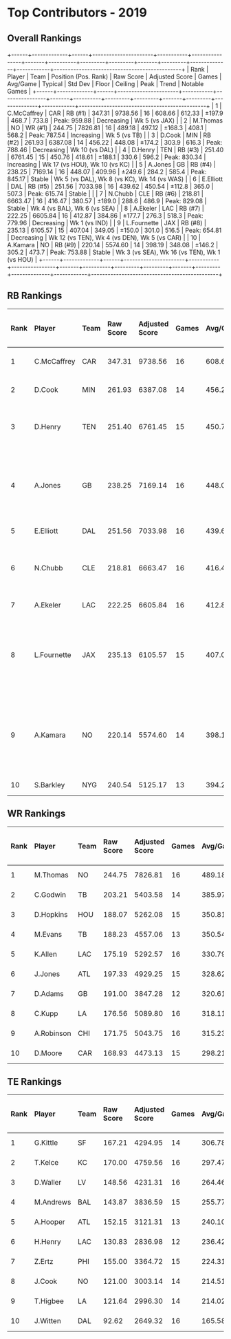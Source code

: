 # Top Contributors - 2019

## Overall Rankings

+------+-------------+------+----------------------+-----------+----------------+-------+----------+---------+---------+-------+---------+--------------+------------+----------------------------------------------+
| Rank | Player      | Team | Position (Pos. Rank) | Raw Score | Adjusted Score | Games | Avg/Game | Typical | Std Dev | Floor | Ceiling | Peak         | Trend      | Notable Games                                |
+------+-------------+------+----------------------+-----------+----------------+-------+----------+---------+---------+-------+---------+--------------+------------+----------------------------------------------+
| 1    | C.McCaffrey | CAR  | RB (#1)              | 347.31    | 9738.56        | 16    | 608.66   | 612.33  | ±197.9  | 468.7 | 733.8   | Peak: 959.88 | Decreasing | Wk 5 (vs JAX)                                |
| 2    | M.Thomas    | NO   | WR (#1)              | 244.75    | 7826.81        | 16    | 489.18   | 497.12  | ±168.3  | 408.1 | 568.2   | Peak: 787.54 | Increasing | Wk 5 (vs TB)                                 |
| 3    | D.Cook      | MIN  | RB (#2)              | 261.93    | 6387.08        | 14    | 456.22   | 448.08  | ±174.2  | 303.9 | 616.3   | Peak: 788.46 | Decreasing | Wk 10 (vs DAL)                               |
| 4    | D.Henry     | TEN  | RB (#3)              | 251.40    | 6761.45        | 15    | 450.76   | 418.61  | ±188.1  | 330.6 | 596.2   | Peak: 830.34 | Increasing | Wk 17 (vs HOU), Wk 10 (vs KC)                |
| 5    | A.Jones     | GB   | RB (#4)              | 238.25    | 7169.14        | 16    | 448.07   | 409.96  | ±249.6  | 284.2 | 585.4   | Peak: 845.17 | Stable     | Wk 5 (vs DAL), Wk 8 (vs KC), Wk 14 (vs WAS)  |
| 6    | E.Elliott   | DAL  | RB (#5)              | 251.56    | 7033.98        | 16    | 439.62   | 450.54  | ±112.8  | 365.0 | 507.3   | Peak: 615.74 | Stable     |                                              |
| 7    | N.Chubb     | CLE  | RB (#6)              | 218.81    | 6663.47        | 16    | 416.47   | 380.57  | ±189.0  | 288.6 | 486.9   | Peak: 829.08 | Stable     | Wk 4 (vs BAL), Wk 6 (vs SEA)                 |
| 8    | A.Ekeler    | LAC  | RB (#7)              | 222.25    | 6605.84        | 16    | 412.87   | 384.86  | ±177.7  | 276.3 | 518.3   | Peak: 779.96 | Decreasing | Wk 1 (vs IND)                                |
| 9    | L.Fournette | JAX  | RB (#8)              | 235.13    | 6105.57        | 15    | 407.04   | 349.05  | ±150.0  | 301.0 | 516.5   | Peak: 654.81 | Decreasing | Wk 12 (vs TEN), Wk 4 (vs DEN), Wk 5 (vs CAR) |
| 10   | A.Kamara    | NO   | RB (#9)              | 220.14    | 5574.60        | 14    | 398.19   | 348.08  | ±146.2  | 305.2 | 473.7   | Peak: 753.88 | Stable     | Wk 3 (vs SEA), Wk 16 (vs TEN), Wk 1 (vs HOU) |
+------+-------------+------+----------------------+-----------+----------------+-------+----------+---------+---------+-------+---------+--------------+------------+----------------------------------------------+

## RB Rankings

| Rank | Player      | Team | Raw Score | Adjusted Score | Games | Avg/Game | Typical | Std Dev | Floor | Ceiling | Peak         | Trend      | Notable Games (>150% Typical)                |
| :----| :-----------| :----| :---------| :--------------| :-----| :--------| :-------| :-------| :-----| :-------| :------------| :----------| :--------------------------------------------|
| 1    | C.McCaffrey | CAR  | 347.31    | 9738.56        | 16    | 608.66   | 612.33  | ±197.9  | 468.7 | 733.8   | Peak: 959.88 | Decreasing | Wk 5 (vs JAX)                                |
| 2    | D.Cook      | MIN  | 261.93    | 6387.08        | 14    | 456.22   | 448.08  | ±174.2  | 303.9 | 616.3   | Peak: 788.46 | Decreasing | Wk 10 (vs DAL)                               |
| 3    | D.Henry     | TEN  | 251.40    | 6761.45        | 15    | 450.76   | 418.61  | ±188.1  | 330.6 | 596.2   | Peak: 830.34 | Increasing | Wk 17 (vs HOU), Wk 10 (vs KC)                |
| 4    | A.Jones     | GB   | 238.25    | 7169.14        | 16    | 448.07   | 409.96  | ±249.6  | 284.2 | 585.4   | Peak: 845.17 | Stable     | Wk 5 (vs DAL), Wk 8 (vs KC), Wk 14 (vs WAS)  |
| 5    | E.Elliott   | DAL  | 251.56    | 7033.98        | 16    | 439.62   | 450.54  | ±112.8  | 365.0 | 507.3   | Peak: 615.74 | Stable     |                                              |
| 6    | N.Chubb     | CLE  | 218.81    | 6663.47        | 16    | 416.47   | 380.57  | ±189.0  | 288.6 | 486.9   | Peak: 829.08 | Stable     | Wk 4 (vs BAL), Wk 6 (vs SEA)                 |
| 7    | A.Ekeler    | LAC  | 222.25    | 6605.84        | 16    | 412.87   | 384.86  | ±177.7  | 276.3 | 518.3   | Peak: 779.96 | Decreasing | Wk 1 (vs IND)                                |
| 8    | L.Fournette | JAX  | 235.13    | 6105.57        | 15    | 407.04   | 349.05  | ±150.0  | 301.0 | 516.5   | Peak: 654.81 | Decreasing | Wk 12 (vs TEN), Wk 4 (vs DEN), Wk 5 (vs CAR) |
| 9    | A.Kamara    | NO   | 220.14    | 5574.60        | 14    | 398.19   | 348.08  | ±146.2  | 305.2 | 473.7   | Peak: 753.88 | Stable     | Wk 3 (vs SEA), Wk 16 (vs TEN), Wk 1 (vs HOU) |
| 10   | S.Barkley   | NYG  | 240.54    | 5125.17        | 13    | 394.24   | 343.21  | ±185.8  | 269.7 | 422.0   | Peak: 904.94 | Stable     |                                              |

## WR Rankings

| Rank | Player     | Team | Raw Score | Adjusted Score | Games | Avg/Game | Typical | Std Dev | Floor | Ceiling | Peak         | Trend      | Notable Games (>150% Typical) |
| :----| :----------| :----| :---------| :--------------| :-----| :--------| :-------| :-------| :-----| :-------| :------------| :----------| :-----------------------------|
| 1    | M.Thomas   | NO   | 244.75    | 7826.81        | 16    | 489.18   | 497.12  | ±168.3  | 408.1 | 568.2   | Peak: 787.54 | Increasing | Wk 5 (vs TB)                  |
| 2    | C.Godwin   | TB   | 203.21    | 5403.58        | 14    | 385.97   | 318.02  | ±200.4  | 221.2 | 524.5   | Peak: 811.11 | Decreasing |                               |
| 3    | D.Hopkins  | HOU  | 188.07    | 5262.08        | 15    | 350.81   | 325.23  | ±134.3  | 240.6 | 459.3   | Peak: 595.45 | Increasing |                               |
| 4    | M.Evans    | TB   | 188.23    | 4557.06        | 13    | 350.54   | 228.18  | ±282.4  | 190.9 | 358.4   | Peak: 933.92 | Decreasing |                               |
| 5    | K.Allen    | LAC  | 175.19    | 5292.57        | 16    | 330.79   | 302.61  | ±191.8  | 218.8 | 406.0   | Peak: 832.31 | Increasing |                               |
| 6    | J.Jones    | ATL  | 197.33    | 4929.25        | 15    | 328.62   | 261.97  | ±157.0  | 231.2 | 407.1   | Peak: 759.67 | Increasing |                               |
| 7    | D.Adams    | GB   | 191.00    | 3847.28        | 12    | 320.61   | 333.35  | ±135.0  | 188.0 | 410.2   | Peak: 601.53 | Increasing |                               |
| 8    | C.Kupp     | LA   | 176.56    | 5089.80        | 16    | 318.11   | 241.58  | ±189.3  | 216.6 | 458.4   | Peak: 621.71 | Decreasing |                               |
| 9    | A.Robinson | CHI  | 171.75    | 5043.75        | 16    | 315.23   | 331.32  | ±135.7  | 209.4 | 401.4   | Peak: 487.35 | Increasing |                               |
| 10   | D.Moore    | CAR  | 168.93    | 4473.13        | 15    | 298.21   | 301.10  | ±140.4  | 254.3 | 394.2   | Peak: 589.60 | Increasing |                               |

## TE Rankings

| Rank | Player    | Team | Raw Score | Adjusted Score | Games | Avg/Game | Typical | Std Dev | Floor | Ceiling | Peak         | Trend      | Notable Games (>150% Typical) |
| :----| :---------| :----| :---------| :--------------| :-----| :--------| :-------| :-------| :-----| :-------| :------------| :----------| :-----------------------------|
| 1    | G.Kittle  | SF   | 167.21    | 4294.95        | 14    | 306.78   | 311.63  | ±125.2  | 250.9 | 383.7   | Peak: 592.33 | Increasing |                               |
| 2    | T.Kelce   | KC   | 170.00    | 4759.56        | 16    | 297.47   | 305.71  | ±85.9   | 248.2 | 356.0   | Peak: 413.98 | Increasing |                               |
| 3    | D.Waller  | LV   | 148.56    | 4231.31        | 16    | 264.46   | 241.23  | ±112.7  | 164.1 | 302.0   | Peak: 493.83 | Increasing |                               |
| 4    | M.Andrews | BAL  | 143.87    | 3836.59        | 15    | 255.77   | 261.11  | ±136.9  | 163.0 | 361.4   | Peak: 476.96 | Stable     |                               |
| 5    | A.Hooper  | ATL  | 152.15    | 3121.31        | 13    | 240.10   | 235.23  | ±92.0   | 202.8 | 265.8   | Peak: 445.91 | Decreasing |                               |
| 6    | H.Henry   | LAC  | 130.83    | 2836.98        | 12    | 236.42   | 235.98  | ±107.4  | 188.2 | 284.0   | Peak: 470.35 | Decreasing |                               |
| 7    | Z.Ertz    | PHI  | 155.00    | 3364.72        | 15    | 224.31   | 202.62  | ±121.8  | 136.9 | 305.6   | Peak: 507.94 | Increasing |                               |
| 8    | J.Cook    | NO   | 121.00    | 3003.14        | 14    | 214.51   | 203.71  | ±113.5  | 121.6 | 269.3   | Peak: 434.37 | Increasing |                               |
| 9    | T.Higbee  | LA   | 121.64    | 2996.30        | 14    | 214.02   | 155.02  | ±150.6  | 100.3 | 387.4   | Peak: 462.17 | Increasing |                               |
| 10   | J.Witten  | DAL  | 92.62     | 2649.32        | 16    | 165.58   | 166.23  | ±71.4   | 111.0 | 226.5   | Peak: 262.98 | Decreasing |                               |

